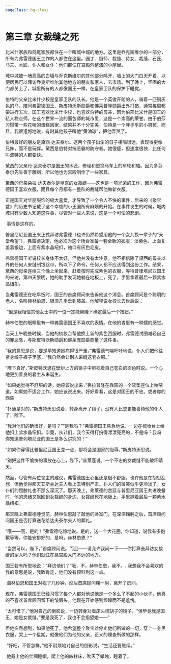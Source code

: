 ```yaml
---
pageClass: bg-class
---
```


# 第三章 女裁缝之死

​		比米什家族和鸽尾家族都住在一个叫城中城的地方。这里是乔克斯维尔的一部分，所有为弗雷德国王工作的人都住在这里。园丁、厨师、裁缝、侍女、裁缝、石匠、马夫、木匠、仆人和女仆：他们都住在宫殿外整洁的小屋里。

​		城中城被一堵高高的白墙与乔克斯维尔的其他部分隔开，墙上的大门白天开着，以便居民可以拜访乔克斯维尔其他地方的朋友和家人，去市场。到了晚上，坚固的大门都关上了，城里所有的人都像国王一样，在皇家卫队的保护下睡觉。

​		伯特的父亲比米什少校是皇家卫队的队长。他是一个英俊开朗的人，骑着一匹钢灰色的马，陪同弗雷德国王、斯皮特沃斯勋爵和佛莱普隆勋爵出外打猎，通常每周都要进行五次。国王喜欢比米什少校，也喜欢伯特的母亲，因为伯莎比米什是国王的私人糕点师，在这个世界一流的面包师的城市里，这是一个崇高的荣誉。由于伯莎习惯带一些花哨的蛋糕回家，结果并不十分完美，伯特是一个胖乎乎的小男孩，而且，我很遗憾地说，有时其他孩子叫他“黄油球”，把他弄哭了。

​		伯特最好的朋友是黛西·达夫泰尔。这两个孩子出生的日子相隔很远，表现得更像兄妹，而不是玩伴。黛西是伯特对抗恶霸的防守者。她很瘦，但速度很快，比任何叫波特的人都要快。

​		黛西的父亲丹·达夫泰尔是国王的木匠，修理和更换马车上的车轮和轴。因为多芬泰尔先生善于雕刻，所以他也为宫殿制作了一些家具。

​		黛西的母亲朵拉·达夫泰尔是皇宫的女裁缝——这也是一项光荣的工作，因为弗雷德国王喜欢衣服，而且每个月都有一整队的裁缝帮他做新衣服。

​		正是国王对华丽服饰的极大喜爱，才导致了一个令人不快的事件，后来的《聚宝盆》的历史书记载了这个幸福的小王国所有麻烦的开始。在事件发生的时候，城内城只有少数人知道这件事，尽管对一些人来说，这是一个可怕的悲剧。

​		事情是这样的。

​		普里尼尼亚国王来正式拜访弗雷德（也许仍然希望用他的一个女儿换一辈子的“天堂希望”），弗雷德决定，他必须为这个场合准备一套全新的衣服：淡紫色，上面复盖着银边，上面有紫水晶纽扣，袖口有灰色毛皮。

​		弗雷德国王听说校长身体不太好，但他并没有太注意。他不相信除了黛西的母亲以外的任何人来缝制银丝带，所以下了命令，任何人都不应该得到这份工作。结果，黛西的母亲连续三个晚上坐起来，赶着按时完成紫色的衣服，等待普律塔尼亚国王的来访。第四天黎明，她的助手发现她躺在地板上，死了，手里拿着最后一颗紫水晶纽扣。

​		当弗雷德还在吃早饭时，国王的首席顾问来告诉他这个消息。首席顾问是个聪明的老人，名叫赫林伯恩，银须几乎垂到膝盖。他解释说女校长去世后说：

​		“但是我相信其他女士中的一位一定能帮陛下确定最后一个按钮。”

​		赫林伯恩的眼睛里有一种弗雷德国王不喜欢的表情。在他的胃里有一种蠕的感觉。

​		当天上午晚些时候，当他的梳妆台帮他换上新的紫色西服时，弗雷德试图减轻自己的罪恶感，与斯皮特沃斯勋爵和佛莱庞勋爵商量了这件事。

​		“我的意思是说，要是早知道她病得很严重，”弗雷德气喘吁吁地说，仆人们把他往紧身缎子裤子里塞，“我自然会让别人来缝这套衣服。”

​		“陛下真好，”斯皮特沃思在壁炉上方的镜子中审视着自己苍白的面色时说。一个心地更加善良的君主从未诞生。

​		“如果她觉得不舒服的话，她应该说出来，”弗拉普隆在靠窗的一个软垫座位上咕哝道。如果她不适合工作，她应该说出来。好好看看，这是对国王的不忠。或者你的西装

​		“扑通是对的，”斯皮特沃思说着，转身离开了镜子。没有人比您更能善待他的仆人了，陛下。

​		“我对他们的确很好，是吗？”“是我吗？”弗雷德国王焦急地说，一边在梳妆台上给他扣上紫水晶纽扣。毕竟，伙计们，我今天得打扮得漂漂亮亮的，不是吗？我吗 你知道普列塔尼亚的国王是多么讲究的！”

​		“如果你穿得比普里尼亚国王差一点，那将会是国家的耻辱，”斯皮特沃思说。

​		“别把这件不愉快的事放在心上，陛下，”普莱蓬说。一个不忠的女裁缝不能破坏晴天。

​		然而，尽管有两位领主的建议，弗雷德国王心里还是很不舒服。也许他是在胡思乱想，但他觉得那天艾斯兰达夫人看上去特别严肃。仆人们的微笑似乎更冷淡了，女仆们的屈膝礼也不那么深沉了。那天晚上，弗莱德的宫廷与普里尼亚国王共进晚餐时，他的思绪又飘回到女裁缝的身边，女裁缝死在地板上，手里握着最后一颗紫水晶纽扣。

​		那天晚上弗雷德睡觉前，赫林伯恩敲了敲他的卧室门。在深深鞠躬之后，首席顾问问国王是否打算送花给达夫泰尔夫人的葬礼。

​		“哦——哦，是的！”弗雷德吃惊地说。是的，送一个大花圈，你知道，说我有多抱歉等等。你能安排好的，是吗，赫林伯恩？”

​		“当然可以，陛下，”首席顾问说。而且——请允许我问一下——你打算去拜访女裁缝的家人吗？他们就住在离宫殿大门不远的地方。

​		国王若有所思地说：“拜访他们？”哦，不，赫林伯恩，我不。..我想我不会喜欢的我的意思是说，我敢肯定，他们没有预料到这一点。

​		海林伯恩和国王对视了几秒钟，然后首席顾问鞠一躬，离开了房间。

​		现在，弗雷德国王已经习惯了每个人都对他说他是一个多么了不起的小伙子，他真的不喜欢首席顾问留下的皱眉头。他现在开始感到烦躁而不是羞愧。

​		“太可惜了，”他对自己的倒影说，一边转身对着床头梳胡子的镜子，“但毕竟我是国王，她是女裁缝。”要是我死了，我也不会指望她——”

​		但他突然想到，如果他死了，他希望整个聚宝盆停止他们所做的一切，穿上一身黑衣服，哭上一个星期，就像他们为他的父亲，正义的理查所做的那样。

​		“好吧，不管怎样，”他不耐烦地对自己的倒影说，“生活还要继续。”

​		他戴上他的丝绸睡帽，爬上他的四柱床，吹灭了蜡烛，睡着了。